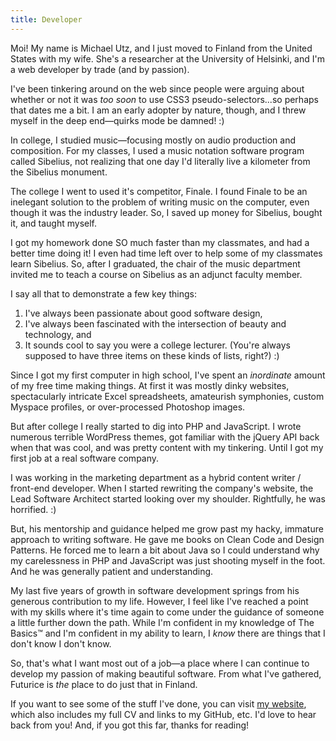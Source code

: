 ```yaml
---
title: Developer
---
```


Moi! My name is Michael Utz, and I just moved to Finland from the United States
with my wife. She's a researcher at the University of Helsinki, and I'm a web
developer by trade (and by passion).

I've been tinkering around on the web since people were arguing about whether or
not it was _too soon_ to use CSS3 pseudo-selectors...so perhaps that dates me a
bit. I am an early adopter by nature, though, and I threw myself in the deep
end—quirks mode be damned! :)

In college, I studied music—focusing mostly on audio production and composition.
For my classes, I used a music notation software program called Sibelius, not
realizing that one day I'd literally live a kilometer from the Sibelius
monument.

The college I went to used it's competitor, Finale. I found Finale to be an
inelegant solution to the problem of writing music on the computer, even though
it was the industry leader. So, I saved up money for Sibelius, bought it, and
taught myself.

I got my homework done SO much faster than my classmates, and had a better time
doing it! I even had time left over to help some of my classmates learn
Sibelius. So, after I graduated, the chair of the music department invited me to
teach a course on Sibelius as an adjunct faculty member.

I say all that to demonstrate a few key things:

1. I've always been passionate about good software design,
2. I've always been fascinated with the intersection of beauty and technology,
   and
3. It sounds cool to say you were a college lecturer. (You're always supposed to
   have three items on these kinds of lists, right?) :)

Since I got my first computer in high school, I've spent an _inordinate_ amount
of my free time making things. At first it was mostly dinky websites,
spectacularly intricate Excel spreadsheets, amateurish symphonies, custom
Myspace profiles, or over-processed Photoshop images.

But after college I really started to dig into PHP and JavaScript. I wrote
numerous terrible WordPress themes, got familiar with the jQuery API back when
that was cool, and was pretty content with my tinkering. Until I got my first
job at a real software company.

I was working in the marketing department as a hybrid content writer / front-end
developer. When I started rewriting the company's website, the Lead Software
Architect started looking over my shoulder. Rightfully, he was horrified. :)

But, his mentorship and guidance helped me grow past my hacky, immature approach
to writing software. He gave me books on Clean Code and Design Patterns. He
forced me to learn a bit about Java so I could understand why my carelessness in
PHP and JavaScript was just shooting myself in the foot. And he was generally
patient and understanding.

My last five years of growth in software development springs from his generous
contribution to my life. However, I feel like I've reached a point with my
skills where it's time again to come under the guidance of someone a little
further down the path. While I'm confident in my knowledge of The Basics™ and
I'm confident in my ability to learn, I _know_ there are things that I don't
know I don't know.

So, that's what I want most out of a job—a place where I can continue to develop
my passion of making beautiful software. From what I've gathered, Futurice is
_the_ place to do just that in Finland.

If you want to see some of the stuff I've done, you can visit [my
website](https://theutz.com), which also includes my full CV and links to my
GitHub, etc. I'd love to hear back from you! And, if you got this far, thanks
for reading!
